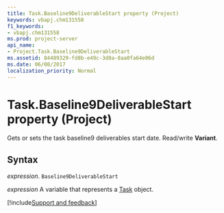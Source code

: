 ```yaml
---
title: Task.Baseline9DeliverableStart property (Project)
keywords: vbapj.chm131558
f1_keywords:
- vbapj.chm131558
ms.prod: project-server
api_name:
- Project.Task.Baseline9DeliverableStart
ms.assetid: 84489329-fd8b-e49c-3d0a-8aa0fa64e06d
ms.date: 06/08/2017
localization_priority: Normal
---
```



# Task.Baseline9DeliverableStart property (Project)

Gets or sets the task baseline9 deliverables start date. Read/write  **Variant**.


## Syntax

_expression_. `Baseline9DeliverableStart`

_expression_ A variable that represents a [Task](./Project.Task.md) object.

[!include[Support and feedback](~/includes/feedback-boilerplate.md)]